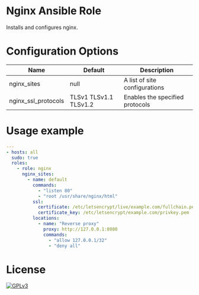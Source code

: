 # Nginx Ansible Role

Installs and configures nginx.

# Configuration Options

Name                | Default               | Description
--------------------|-----------------------|------------------------------------------------
nginx_sites         | null                  | A list of site configurations
nginx_ssl_protocols | TLSv1 TLSv1.1 TLSv1.2 | Enables the specified protocols

# Usage example

```yaml
---
- hosts: all
  sudo: true
  roles:
    - role: nginx
      nginx_sites:
        - name: default
          commands:
            - "listen 80"
            - "root /usr/share/nginx/html"
          ssl:
            certificate: /etc/letsencrypt/live/example.com/fullchain.pem
            certificate_key: /etc/letsencrypt/example.com/privkey.pem            
          locations:
            - name: "Reverse proxy"
              proxy: http://127.0.0.1:8080            
              commands:
                - "allow 127.0.0.1/32"
                - "deny all"
```

# License

[![GPLv3](http://www.gnu.org/graphics/gplv3-127x51.png)](http://www.gnu.org/licenses/gpl-3.0.html)

